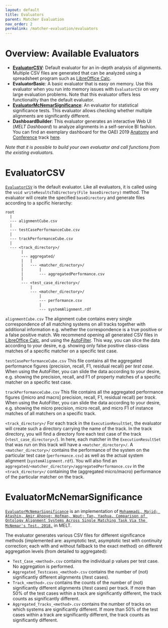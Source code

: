 ```yaml
---
layout: default
title: Evaluators
parent: Matcher Evaluation
nav_order: 2
permalink: /matcher-evaluation/evaluators
---
```


# Overview: Available Evaluators
- [**EvaluatorCSV**](#evaluatorcsv): Default evaluator for an in-depth analysis of alignments. Multiple CSV files are generated that can be analyzed using a spreadsheet program such as <a href="https://www.libreoffice.org/download/download/">LibreOffice Calc</a>.
- **EvaluatorBasic**: A basic evaluator that is easy on memory. Use this evaluator when you run into
memory issues with `EvaluatorCSV` on very large evaluation problems. Note that this evaluator offers less
functionality than the default evaluator.
- [**EvaluatorMcNemarSignificance**](#evaluatormcnemarsignificance): An evaluator for statistical significance tests.
 This evaluator allows checking whether multiple alignments are significantly different.
- **DashboardBuilder**: This evaluator generates an interactive Web UI (*MELT Dashboard*) to analyze alignments
in a self-service BI fashion. You can find an exemplary dashboard for the OAEI 2019
<a href="http://oaei.ontologymatching.org/2019/anatomy/index.html">Anatomy</a> and <a href="http://oaei.ontologymatching.org/2019/conference/index.html">Conference</a> track <a href="https://dwslab.github.io/melt/anatomy_conference_dashboard.html">here</a>.

*Note that it is possible to build your own evaluator and call functions from the existing evaluators.*

# EvaluatorCSV
[`EvaluatorCSV`](https://github.com/dwslab/melt/blob/master/matching-eval/src/main/java/de/uni_mannheim/informatik/dws/melt/matching_eval/evaluator/EvaluatorCSV.java) is the default evaluator. Like all evaluators, it is called using the `void writeResultsToDirectory(File baseDirectory)` method. The evaluator will create the specified `baseDirectory` and generate files according to a spcific hierarchy:

```
root
  |
  --- alignmentCube.csv
  |
  --- testCasePerformanceCube.csv
  |
  --- trackPerformanceCube.csv
  |
  --- <track_directory>/
       |
       --- aggregated/
       |   |
       |   --- <matcher_directory>/
       |       |
       |       --- aggregatedPerformance.csv
       |
       --- <test_case_directory>/
           |
           --- <matcher_directory>/
               |
               --- performance.csv
               |
               --- systemAlignment.rdf
```

`alignmentCube.csv`
The alignment cube contains every single correspondence of all matching systems on all tracks together with additional information e.g. whether the correspondence is a true positive or a false positive match. We recommend opening all generated CSV files in [LibreOffice Calc](https://www.libreoffice.org/), and using the [AutoFilter](https://help.libreoffice.org/7.1/en-US/text/scalc/guide/autofilter.html?&DbPAR=WRITER&System=MAC). This way, you can slice the data according to your desire, e.g. showing only false positive class-class matches of a specific matcher on a specific test case.

`testCasePerformanceCube.csv`
This file contains all the aggregated performance figures (precision, recall, F1, residual recall) per *test case*. When using the AutoFilter, you can slide the data according to your desire, e.g. showing the precision, recall, and F1 of property matches of a specific matcher on a specific test case.

`trackPerformanceCube.csv`
This file contains all the aggregated performance figures ([micro and macro] precision, recall, F1, residual recall) per *track*. When using the AutoFilter, you can slide the data according to your desire, e.g. showing the micro precision, micro recall, and micro F1 of instance matches of all matchers on a specific track.

`<track_directory>/` For each track in the `ExecutionResultSet`, the evaluator will create such a directory carrying the name of the track.
In the track directory, you will find a directory fore each test case of the track (`<test_case_directory>/`). 
In here, each matcher in the `ExecutionResultSet` that was run on this track will have a `<matcher_directory>/`.
A `<matcher_directory>/` contains the performance of the system on the particular test case (`performance.csv`) as well as the actual system alignment (`systemAlignment.rdf`).
You will also find an `aggregated/<matcher_directory>/aggregatedPerformance.csv` in the `<track_directory>/` containing the (aggregated micro/macro) performance of the particular matcher on the track.


# EvaluatorMcNemarSignificance
[`EvaluatorMcNemarSignificance`](https://github.com/dwslab/melt/blob/master/matching-eval/src/main/java/de/uni_mannheim/informatik/dws/melt/matching_eval/evaluator/significance/EvaluatorMcNemarSignificance.java) is an implementation of [`Mohammadi, Majid; Atashin, Amir Ahooye; Hofman, Wout; Tan, Yaohua. Comparison of Ontology Alignment Systems Across Single Matching Task Via the McNemar's Test. 2018.`](https://dl.acm.org/doi/pdf/10.1145/3193573) in MELT.

The evaluator generates various CSV files for different significance methods (implemented are: asymptotic test, asymptotic test with continuity correction; each with and without fallback to the exact method) on different aggregation levels (from detailed to aggregated): 

- `Test_Case_<method>.csv` contains the individual p values per test case. No aggregation is performed.
- `Aggregated_Testcases_<method>.csv` contains the number of (not) significantly different alignments (/test cases).
- `Track_<method>.csv` contains the counts of the number of (not) significantly different alignments (/test cases) per track. If more than 50% of the test cases within a track are significantly different, the track counts as significantly different.
- `Aggregated_Tracks_<method>.csv` contains the number of tracks on which systems are significantly different. If more than 50% of the test cases within a track are significantly different, the track counts as significantly different.
